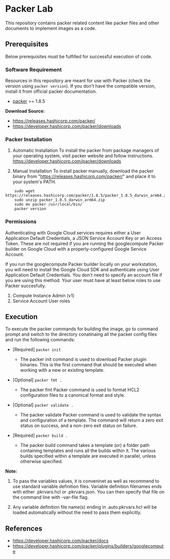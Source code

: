 # Packer Lab
This repository contains packer related content like packer files and other documents to implement images as a code.

## Prerequisites
Below prerequisites must be fulfilled for successful execution of code.

### Software Requirement
Resources in this repository are meant for use with Packer (check the version using `packer version`). If you don't have the compatible version, install it from official packer documentation.

- [packer](https://releases.hashicorp.com/packer/) >= 1.8.5

**Download Source:**
- https://releases.hashicorp.com/packer/
- https://developer.hashicorp.com/packer/downloads

### Packer Installation

1. Automatic Installation
To install the packer from package managers of your operating system, visit packer website and follow instructions.
    https://developer.hashicorp.com/packer/downloads

2. Manual Installation
To install packer manually, download the packer binary from "https://releases.hashicorp.com/packer/" and place it to your system's PATH.
```
    sudo wget https://releases.hashicorp.com/packer/1.8.5/packer_1.8.5_darwin_arm64.zip
    sudo unzip packer_1.8.5_darwin_arm64.zip
    sudo mv packer /usr/local/bin/
    packer version
```

### Permissions
Authenticating with Google Cloud services requires either a User Application Default Credentials, a JSON Service Account Key or an Access Token. These are not required if you are running the googlecompute Packer builder on Google Cloud with a properly-configured Google Service Account.

If you run the googlecompute Packer builder locally on your workstation, you will need to install the Google Cloud SDK and authenticate using User Application Default Credentials. You don't need to specify an account file if you are using this method. Your user must have at least below roles to use Packer succesfully.

1. Compute Instance Admin (v1)
2. Service Account User roles

## Execution
To execute the packer commands for building the image, go to command prompt and switch to the directory conatinaing all the packer config files and run the following commands:

-   [Required] `packer init`
    -   The packer init command is used to download Packer plugin binaries. This is the first command that should be executed when working with a new or existing template.

-   [Optional] `packer fmt .`
    -   The packer fmt Packer command is used to format HCL2 configuration files to a canonical format and style.

-   [Optional] `packer validate .`
    -   The packer validate Packer command is used to validate the syntax and configuration of a template. The command will return a zero exit status on success, and a non-zero exit status on failure.

-   [Required] `packer build .`
    -   The packer build command takes a template (or) a folder path containing templates and runs all the builds within it. The various builds specified within a template are executed in parallel, unless otherwise specified.

**Note:** 
1. To pass the variables values, it is conveninet as well as recommend to use standard variable definition files. Variable definition filenames ends with either .pkrvars.hcl or .pkrvars.json. You can then specify that file on the command line with -var-file flag.

2. Any variable definition file name(s) ending in .auto.pkrvars.hcl will be loaded automatically without the need to pass them explicitly.

## References
- https://developer.hashicorp.com/packer/docs
- https://developer.hashicorp.com/packer/plugins/builders/googlecompute